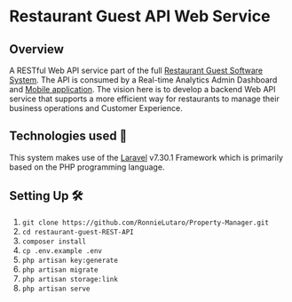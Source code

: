 # Restaurant Guest API Web Service
## Overview
A RESTful Web API service part of the full [Restaurant Guest Software System](https://github.com/users/RonnieLutaro/projects/5). The API is consumed by a Real-time Analytics Admin Dashboard and [Mobile application](https://github.com/RonnieLutaro/restaurant-guest-android). The vision here is to develop a backend Web API service that supports a more efficient way for restaurants to manage their business operations and Customer Experience.

## Technologies used 🚀
This system makes use of the [Laravel](https://laravel.com/docs/7.x) v7.30.1 Framework which is primarily based on the PHP programming language.

## Setting Up 🛠
01. `git clone https://github.com/RonnieLutaro/Property-Manager.git`
02. `cd restaurant-guest-REST-API`
03. `composer install`
04. `cp .env.example .env`
05. `php artisan key:generate`
06. `php artisan migrate`
07. `php artisan storage:link`
08. `php artisan serve`


